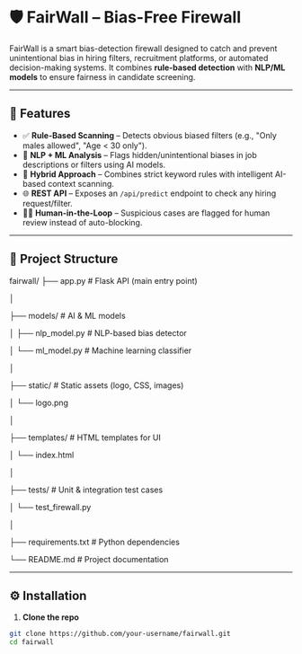 # 🛡️ FairWall – Bias-Free Firewall  

FairWall is a smart bias-detection firewall designed to catch and prevent unintentional bias in hiring filters, recruitment platforms, or automated decision-making systems. It combines **rule-based detection** with **NLP/ML models** to ensure fairness in candidate screening.  

---

## 🚀 Features  

- ✅ **Rule-Based Scanning** – Detects obvious biased filters (e.g., "Only males allowed", "Age < 30 only").  
- 🤖 **NLP + ML Analysis** – Flags hidden/unintentional biases in job descriptions or filters using AI models.  
- 🔄 **Hybrid Approach** – Combines strict keyword rules with intelligent AI-based context scanning.  
- 🌐 **REST API** – Exposes an `/api/predict` endpoint to check any hiring request/filter.  
- 🧑‍💻 **Human-in-the-Loop** – Suspicious cases are flagged for human review instead of auto-blocking.  

---

## 📂 Project Structure  

fairwall/
├── app.py # Flask API (main entry point)

│

├── models/ # AI & ML models

│ ├── nlp_model.py # NLP-based bias detector

│ └── ml_model.py # Machine learning classifier


│

├── static/ # Static assets (logo, CSS, images)

│ └── logo.png

│

├── templates/ # HTML templates for UI

│ └── index.html

│

├── tests/ # Unit & integration test cases

│ └── test_firewall.py

│

├── requirements.txt # Python dependencies

└── README.md # Project documentation




---

## ⚙️ Installation  

1. **Clone the repo**  
```bash
git clone https://github.com/your-username/fairwall.git
cd fairwall



